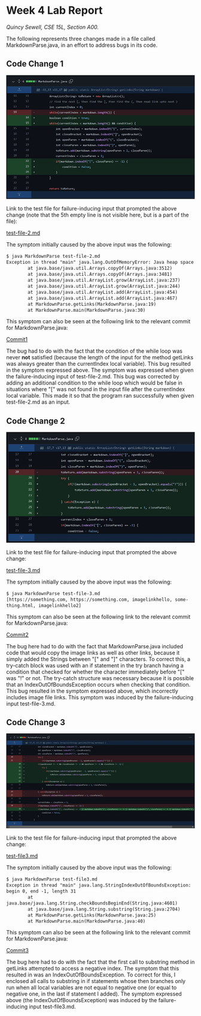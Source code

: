 # Week 4 Lab Report
*Quincy Sewell, CSE 15L, Section A00.*

The following represents three changes made in a file called MarkdownParse.java, in an effort to address bugs in its code.

## Code Change 1
![](lab-report-2-codechangediff1.jpg)

Link to the test file for failure-inducing input that prompted the above change (note that the 5th empty line is not visible here, but is a part of the file):

[test-file-2.md](https://github.com/qsewell/markdown-parser/blob/main/test-file-2.md?plain=1)

The symptom initially caused by the above input was the following:
```
$ java MarkdownParse test-file-2.md  
Exception in thread "main" java.lang.OutOfMemoryError: Java heap space  
        at java.base/java.util.Arrays.copyOf(Arrays.java:3512)  
        at java.base/java.util.Arrays.copyOf(Arrays.java:3481)  
        at java.base/java.util.ArrayList.grow(ArrayList.java:237)  
        at java.base/java.util.ArrayList.grow(ArrayList.java:244)  
        at java.base/java.util.ArrayList.add(ArrayList.java:454)  
        at java.base/java.util.ArrayList.add(ArrayList.java:467)  
        at MarkdownParse.getLinks(MarkdownParse.java:19)  
        at MarkdownParse.main(MarkdownParse.java:30)
```
This symptom can also be seen at the following link to the relevant commit for MarkdownParse.java:

[Commit1](https://github.com/qsewell/markdown-parser/commit/7f60c5a2c2935d5deef70ea59ecda40d8a803cda)

The bug had to do with the fact that the condition of the while loop was never **not** satisfied (because the length of the input for the method getLinks was always greater than the currentIndex local variable). This bug resulted in the symptom expressed above. The symptom was expressed when given the failure-inducing input of test-file-2.md. This bug was corrected by adding an additional condition to the while loop which would be false in situations where "\[" was not found in the input file after the currentIndex local variable. This made it so that the program ran successfully when given test-file-2.md as an input.

## Code Change 2
![](lab-report-2-codechangediff2.jpg)

Link to the test file for failure-inducing input that prompted the above change:

[test-file-3.md](https://github.com/qsewell/markdown-parser/blob/main/test-file-3.md)

The symptom initially caused by the above input was the following:
```
$ java MarkdownParse test-file-3.md
[https://something.com, https://something.com, imagelinkhello, some-thing.html, imagelinkhello2]
```
This symptom can also be seen at the following link to the relevant commit for MarkdownParse.java:

[Commit2](https://github.com/qsewell/markdown-parser/commit/175ec3592e757d619515929d39a6e1ae1b490f9c)

The bug here had to do with the fact that MarkdownParse.java included code that would copy the image links as well as other links, because it simply added the Strings between "\[" and "\]" characters. To correct this, a try-catch block was used with an if statement in the try branch having a condition that checked for whether the character immediately before "\[" was "!" or not. The try-catch structure was necessary because it is possible that an IndexOutOfBoundsException occurs when checking that condition. This bug resulted in the symptom expressed above, which incorrectly includes image file links. This symptom was induced by the failure-inducing input test-file-3.md.

## Code Change 3
![](lab-report-2-codechangediff3.jpg)

Link to the test file for failure-inducing input that prompted the above change:

[test-file3.md](https://github.com/qsewell/markdown-parser/blob/main/test-file4.md)

The symptom initially caused by the above input was the following:
```
$ java MarkdownParse test-file3.md  
Exception in thread "main" java.lang.StringIndexOutOfBoundsException: begin 0, end -1, length 31  
        at java.base/java.lang.String.checkBoundsBeginEnd(String.java:4601)  
        at java.base/java.lang.String.substring(String.java:2704)  
        at MarkdownParse.getLinks(MarkdownParse.java:25)  
        at MarkdownParse.main(MarkdownParse.java:40)  
```
This symptom can also be seen at the following link to the relevant commit for MarkdownParse.java:

[Commit3](https://github.com/qsewell/markdown-parser/commit/e811f1efe9fd6fd2762a28cef5e37fc3c0be24f2)

The bug here had to do with the fact that the first call to substring method in getLinks attempted to access a negative index. The symptom that this resulted in was an IndexOutOfBoundsException. To correct for this, I enclosed all calls to substring in if statements whose then branches only run when all local variables are not equal to negative one (or equal to negative one, in the last if statement I added). The symptom expressed above (the IndexOutOfBoundsException) was induced by the failure-inducing input test-file3.md.
